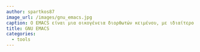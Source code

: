 ```yaml
---
author: spartkos87
image_url: /images/gnu_emacs.jpg
caption: Ο EMACS είναι μια οικογένεια διορθωτών κειμένου, με ιδιαίτερο χαρακτηριστικό την επεκτασιμότητα του. Δημιουργός το είναι ο Richard Stallman και η πρώτη έκδοση βγήκε το 1976.
title: GNU EMACS
categories:
  - tools
---
```


